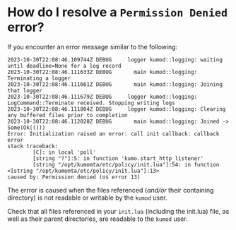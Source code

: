 # How do I resolve a `Permission Denied` error?

If you encounter an error message similar to the following:

```shell
2023-10-30T22:08:46.109744Z DEBUG     logger kumod::logging: waiting until deadline=None for a log record
2023-10-30T22:08:46.111633Z DEBUG       main kumod::logging: Terminating a logger
2023-10-30T22:08:46.111661Z DEBUG       main kumod::logging: Joining that logger
2023-10-30T22:08:46.111679Z DEBUG     logger kumod::logging: LogCommand::Terminate received. Stopping writing logs
2023-10-30T22:08:46.111804Z DEBUG     logger kumod::logging: Clearing any buffered files prior to completion
2023-10-30T22:08:46.112028Z DEBUG       main kumod::logging: Joined -> Some(Ok(()))
Error: Initialization raised an error: call init callback: callback error
stack traceback:
        [C]: in local 'poll'
        [string "?"]:5: in function 'kumo.start_http_listener'
        [string "/opt/kumomta/etc/policy/init.lua"]:54: in function <[string "/opt/kumomta/etc/policy/init.lua"]:13>
caused by: Permission denied (os error 13)
```

The errror is caused when the files referenced (*and/or* their containing directory) is not readable or writable by the `kumod` user.

Check that all files referenced in your `init.lua` (including the init.lua) file, as well as their parent directories, are readable to the `kumod` user.